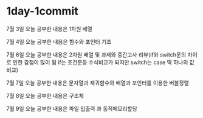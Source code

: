 ﻿# 1day-1commit 
7월 3일 오늘 공부한 내용은 1차원 배열

7월 4일 오늘 공부한 내용은 함수와 포인터 기초

7월 6일 오늘 공부한 내용은 2차원 배열 및 과제와 중간고사 리뷰(if와 switch문의 차이로 인한 감점이 많이 됨 if는 조건문등 수식비교가 되지만 switch는 case 딱 하나의 값비교)

7월 7일 오늘 공부한 내용은 문자열과 재귀함수와 배열과 포인터를 이용한 버블정렬

7월 8일 오늘 공부한 내용은 구조체

7월 9일 오늘 공부한 내용은 파일 입출력 과 동적메모리할당